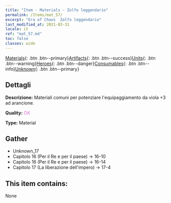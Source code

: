 ```yaml
---
title: "Item - Materials - Zolfo leggendario"
permalink: /Items/mat_57/
excerpt: "Era of Chaos  Zolfo leggendario"
last_modified_at: 2021-03-31
locale: it
ref: "mat_57.md"
toc: false
classes: wide
---
```

 [Materials](/it/Items/){: .btn .btn--primary}[Artifacts](/it/Items/Artifacts/){: .btn .btn--success}[Units](/it/Items/Units/){: .btn .btn--warning}[Heroes](/it/Items/Heroes/){: .btn .btn--danger}[Consumables](/it/Items/Consumables/){: .btn .btn--info}[Unknown](/it/Items/Unknown/){: .btn .btn--primary}

## Dettagli
 **Descrizione:** Materiali comuni per potenziare l'equipaggiamento da viola +3 ad arancione.

 **Quality:** <span style="color: #DA70D6">OK</span>

 **Type:** Material

## Gather

*    Unknown_17 
*    Capitolo 16 (Per il Re e per il paese) -> 16-10 
*    Capitolo 16 (Per il Re e per il paese) -> 16-14 
*    Capitolo 17 (La liberazione dell'impero) -> 17-4 

## This item contains:

  None

